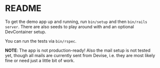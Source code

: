 # README

To get the demo app up and running, run `bin/setup` and then `bin/rails server`. There are also seeds to play around with and an optional DevContainer setup.

You can run the tests via `bin/rspec`.

**NOTE**: The app is not production-ready! Also the mail setup is not tested yet, though all mails are currently sent from Devise, i.e. they are most likely fine or need just a little bit of work.
